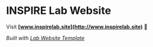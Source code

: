 
# INSPIRE Lab Website


Visit **[www.inspirelab.site](http://www.inspirelab.site)** 🚀

_Built with [Lab Website Template](https://greene-lab.gitbook.io/lab-website-template-docs)_
